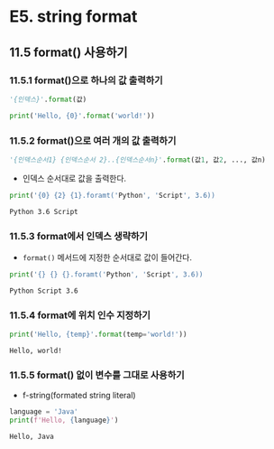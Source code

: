 # E5. string format

## 11.5 format() 사용하기

### 11.5.1 format()으로 하나의 값 출력하기

```python
'{인덱스}'.format(값)
```

```python
print('Hello, {0}'.format('world!'))
```



### 11.5.2 format()으로 여러 개의 값 출력하기

```python
'{인덱스순서1} {인덱스순서 2}..{인덱스순서n}'.format(값1, 값2, ..., 값n)
```

- 인덱스 순서대로 값을 출력한다.

```python
print('{0} {2} {1}.foramt('Python', 'Script', 3.6))
```

```
Python 3.6 Script
```



### 11.5.3 format에서 인덱스 생략하기

- `format()` 메서드에 지정한 순서대로 값이 들어간다.

```python
print('{} {} {}.foramt('Python', 'Script', 3.6))
```

```
Python Script 3.6
```



### 11.5.4 format에 위치 인수 지정하기

```python
print('Hello, {temp}'.format(temp='world!'))
```

```
Hello, world!
```



### 11.5.5 format() 없이 변수를 그대로 사용하기

- f-string(formated string literal)

```python
language = 'Java'
print(f'Hello, {language}')
```

```
Hello, Java
```

